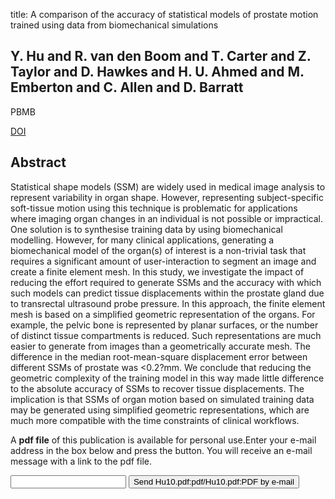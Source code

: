 title: A comparison of the accuracy of statistical models of prostate motion trained using data from biomechanical simulations

## Y. Hu and R. van den Boom and T. Carter and Z. Taylor and D. Hawkes and H. U. Ahmed and M. Emberton and C. Allen and D. Barratt
PBMB

<a href="https://doi.org/10.1016/j.pbiomolbio.2010.09.009">DOI</a>

## Abstract
Statistical shape models (SSM) are widely used in medical image analysis to represent variability in organ shape. However, representing subject-specific soft-tissue motion using this technique is problematic for applications where imaging organ changes in an individual is not possible or impractical. One solution is to synthesise training data by using biomechanical modelling. However, for many clinical applications, generating a biomechanical model of the organ(s) of interest is a non-trivial task that requires a significant amount of user-interaction to segment an image and create a finite element mesh. In this study, we investigate the impact of reducing the effort required to generate SSMs and the accuracy with which such models can predict tissue displacements within the prostate gland due to transrectal ultrasound probe pressure. In this approach, the finite element mesh is based on a simplified geometric representation of the organs. For example, the pelvic bone is represented by planar surfaces, or the number of distinct tissue compartments is reduced. Such representations are much easier to generate from images than a geometrically accurate mesh. The difference in the median root-mean-square displacement error between different SSMs of prostate was <0.2?mm. We conclude that reducing the geometric complexity of the training model in this way made little difference to the absolute accuracy of SSMs to recover tissue displacements. The implication is that SSMs of organ motion based on simulated training data may be generated using simplified geometric representations, which are much more compatible with the time constraints of clinical workflows.

A <b>pdf file</b> of this publication is available for personal use.Enter your e-mail address in the box below and press the button. You will receive an e-mail message with a link to the pdf file.
<form action="sender.php">  <input type="text" name="email">  <input type="submit" value="Send Hu10.pdf:pdf/Hu10.pdf:PDF by e-mail"></form>